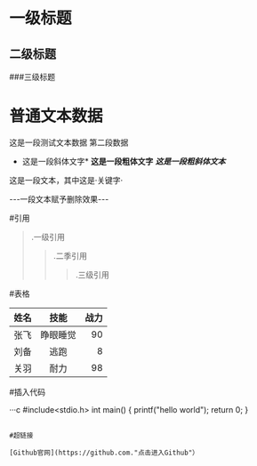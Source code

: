 # 一级标题
## 二级标题
###三级标题

# 普通文本数据

这是一段测试文本数据<hhhh>
第二段数据


* 这是一段斜体文字*
**这是一段粗体文字**
***这是一段粗斜体文本***

这是一段文本，其中这是·关键字·

---一段文本赋予删除效果---

#引用

>.一级引用
>>.二季引用
>>>.三级引用

#表格

姓名|技能|战力
--|:-:|-:
张飞|睁眼睡觉|90
刘备|逃跑|8
关羽|耐力|98


#插入代码

···c
    #include<stdio.h>
     int main()
     {
       printf("hello world");
       return 0;
       }
```

#超链接

[Github官网](https://github.com."点击进入Github"）



